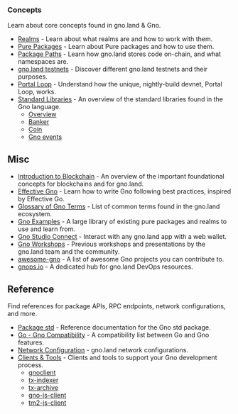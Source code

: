 ### Concepts

Learn about core concepts found in gno.land & Gno.

- [Realms](concepts/realms.md) - Learn about what realms are and how to work with them.
- [Pure Packages](concepts/packages.md) - Learn about Pure packages and how to use them.
- [Package Paths](concepts/pkg-paths.md) - Learn how gno.land stores code on-chain, and what namespaces are.
- [gno.land testnets](concepts/testnets.md) - Discover different gno.land testnets and their purposes.
- [Portal Loop](concepts/portal-loop.md) - Understand how the unique, nightly-build devnet, Portal Loop, works.
- [Standard Libraries](concepts/stdlibs/) - An overview of the standard libraries found in the Gno language.
  - [Overview](concepts/stdlibs/overview.md)
  - [Banker](concepts/stdlibs/banker.md)
  - [Coin](concepts/stdlibs/coin.md)
  - [Gno events](concepts/stdlibs/events.md)

## Misc

- [Introduction to Blockchain](misc/intro-to-blockchain.md) - An overview of the important foundational concepts for blockchains and for gno.land.
- [Effective Gno](misc/effective-gno.md) - Learn how to write Gno following best practices, inspired by Effective Go.
- [Glossary of Gno Terms](misc/glossary.md) - List of common terms found in the gno.land ecosystem.
- [Gno Examples](https://github.com/gnolang/gno/tree/master/examples) - A large library of existing pure packages and realms to use and learn from.
- [Gno Studio Connect](https://gno.studio/connect) - Interact with any gno.land app with a web wallet.
- [Gno Workshops](https://github.com/gnolang/workshops) - Previous workshops and presentations by the gno.land team and the community.
- [awesome-gno](https://github.com/gnoverse/awesome-gno) - A list of awesome Gno projects you can contribute to.
- [gnops.io](https://gnops.io) - A dedicated hub for gno.land DevOps resources.

## Reference

Find references for package APIs, RPC endpoints, network configurations, and more.

- [Package std](reference/std.md) - Reference documentation for the Gno std package.
- [Go - Gno Compatibility](reference/go-gno-compatibility.md) - A compatibility list between Go and Gno features.
- [Network Configuration](reference/network-config.md) - gno.land network configurations.
- [Clients & Tools](reference/clients-tools/) - Clients and tools to support your Gno development process.
  - [gnoclient](https://gnolang.github.io/gno/github.com/gnolang/gno/gno.land/pkg/gnoclient.html)
  - [tx-indexer](https://github.com/gnolang/tx-indexer)
  - [tx-archive](https://github.com/gnolang/tx-archive)
  - [gno-js-client](https://github.com/gnolang/gno-js-client)
  - [tm2-js-client](https://github.com/gnolang/tm2-js-client)
